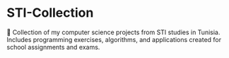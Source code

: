 # STI-Collection
🚀 Collection of my computer science projects from STI studies in Tunisia. Includes programming exercises, algorithms, and applications created for school assignments and exams.

